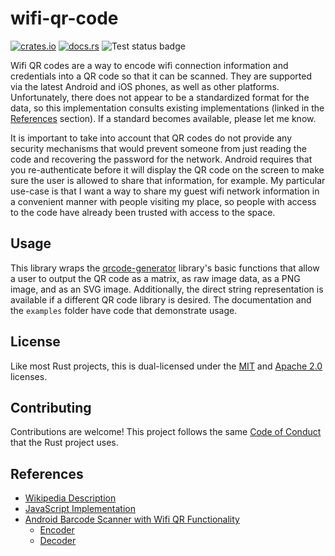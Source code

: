 # wifi-qr-code

[![crates.io](https://img.shields.io/crates/v/wifi-qr-code.svg)](https://crates.io/crates/wifi-qr-code)
[![docs.rs](https://docs.rs/wifi-qr-code/badge.svg)](https://docs.rs/wifi-qr-code/)
![Test status badge](https://github.com/amy-keibler/wifi-qr-code/workflows/tests/badge.svg)

Wifi QR codes are a way to encode wifi connection information and credentials into a QR code so that it can be scanned. They are supported via the latest Android and iOS phones, as well as other platforms. Unfortunately, there does not appear to be a standardized format for the data, so this implementation consults existing implementations (linked in the [References](#references) section). If a standard becomes available, please let me know.

It is important to take into account that QR codes do not provide any security mechanisms that would prevent someone from just reading the code and recovering the password for the network. Android requires that you re-authenticate before it will display the QR code on the screen to make sure the user is allowed to share that information, for example. My particular use-case is that I want a way to share my guest wifi network information in a convenient manner with people visiting my place, so people with access to the code have already been trusted with access to the space.

## Usage

This library wraps the [qrcode-generator](https://crates.io/crates/qrcode-generator) library's basic functions that allow a user to output the QR code as a matrix, as raw image data, as a PNG image, and as an SVG image. Additionally, the direct string representation is available if a different QR code library is desired. The documentation and the `examples` folder have code that demonstrate usage.

## License

Like most Rust projects, this is dual-licensed under the [MIT](LICENSE-MIT) and [Apache 2.0](LICENSE-APACHE) licenses.

## Contributing

Contributions are welcome! This project follows the same [Code of Conduct](https://www.rust-lang.org/policies/code-of-conduct) that the Rust project uses.

## References

* [Wikipedia Description](https://en.wikipedia.org/wiki/QR_code#WiFi_network_login)
* [JavaScript Implementation](https://github.com/evgeni/qifi)
* [Android Barcode Scanner with Wifi QR Functionality](https://github.com/zxing/zxing)
  * [Encoder](https://github.com/zxing/zxing/blob/0cf3b9be71680f50c90a71ca26ce0d33664b0dd6/zxing.appspot.com/src/main/java/com/google/zxing/web/generator/client/WifiGenerator.java)
  * [Decoder](https://github.com/zxing/zxing/blob/0cf3b9be71680f50c90a71ca26ce0d33664b0dd6/core/src/main/java/com/google/zxing/client/result/WifiResultParser.java)
